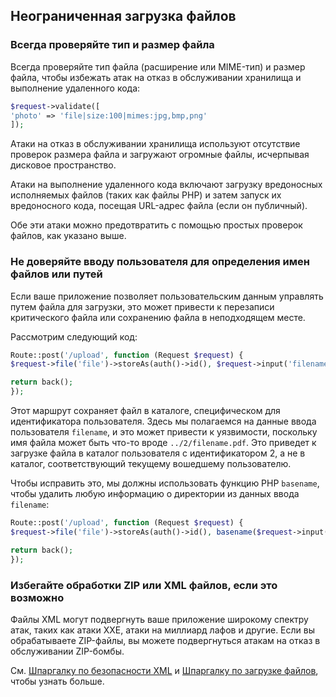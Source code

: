 ## Неограниченная загрузка файлов

### Всегда проверяйте тип и размер файла

Всегда проверяйте тип файла (расширение или MIME-тип) и размер файла, чтобы избежать атак на отказ в обслуживании хранилища и выполнение удаленного кода:

```php
$request->validate([
'photo' => 'file|size:100|mimes:jpg,bmp,png'
]);
```

Атаки на отказ в обслуживании хранилища используют отсутствие проверок размера файла и загружают огромные файлы, исчерпывая дисковое пространство.

Атаки на выполнение удаленного кода включают загрузку вредоносных исполняемых файлов (таких как файлы PHP) и затем запуск их вредоносного кода, посещая URL-адрес файла (если он публичный).

Обе эти атаки можно предотвратить с помощью простых проверок файлов, как указано выше.

### Не доверяйте вводу пользователя для определения имен файлов или путей

Если ваше приложение позволяет пользовательским данным управлять путем файла для загрузки, это может привести к перезаписи критического файла или сохранению файла в неподходящем месте.

Рассмотрим следующий код:

```php
Route::post('/upload', function (Request $request) {
$request->file('file')->storeAs(auth()->id(), $request->input('filename'));

return back();
});
```

Этот маршрут сохраняет файл в каталоге, специфическом для идентификатора пользователя. Здесь мы полагаемся на данные ввода пользователя `filename`, и это может привести к уязвимости, поскольку имя файла может быть что-то вроде `../2/filename.pdf`. Это приведет к загрузке файла в каталог пользователя с идентификатором 2, а не в каталог, соответствующий текущему вошедшему пользователю.

Чтобы исправить это, мы должны использовать функцию PHP `basename`, чтобы удалить любую информацию о директории из данных ввода `filename`:

```php
Route::post('/upload', function (Request $request) {
$request->file('file')->storeAs(auth()->id(), basename($request->input('filename')));

return back();
});
```

### Избегайте обработки ZIP или XML файлов, если это возможно

Файлы XML могут подвергнуть ваше приложение широкому спектру атак, таких как атаки XXE, атаки на миллиард лафов и другие. Если вы обрабатываете ZIP-файлы, вы можете подвергнуться атакам на отказ в обслуживании ZIP-бомбы.

См. [Шпаргалку по безопасности XML](XML_Security_Cheat_Sheet.md) и [Шпаргалку по загрузке файлов](File_Upload_Cheat_Sheet.md), чтобы узнать больше.
